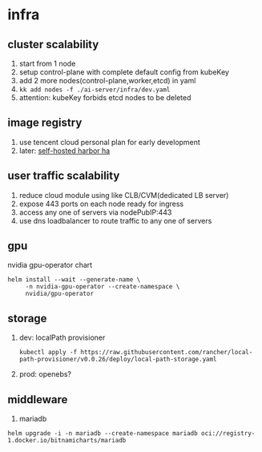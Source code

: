 # infra

## cluster scalability

1. start from 1 node
2. setup control-plane with complete default config from kubeKey
3. add 2 more nodes(control-plane,worker,etcd) in yaml
4. `kk add nodes -f ./ai-server/infra/dev.yaml`
5. attention: kubeKey forbids etcd nodes to be deleted

## image registry

1. use tencent cloud personal plan for early development
2. later: [self-hosted harbor ha](https://github.com/kubesphere/kubekey/blob/master/docs/harbor-ha.md)

## user traffic scalability

1. reduce cloud module using like CLB/CVM(dedicated LB server)
2. expose 443 ports on each node ready for ingress
3. access any one of servers via nodePubIP:443
4. use dns loadbalancer to route traffic to any one of servers

## gpu

nvidia gpu-operator chart

```commandline
helm install --wait --generate-name \
     -n nvidia-gpu-operator --create-namespace \
     nvidia/gpu-operator
```

## storage

1. dev: localPath provisioner
   ```commandline
   kubectl apply -f https://raw.githubusercontent.com/rancher/local-path-provisioner/v0.0.26/deploy/local-path-storage.yaml
   ```
2. prod: openebs?

## middleware

1. mariadb
  ```commandline
  helm upgrade -i -n mariadb --create-namespace mariadb oci://registry-1.docker.io/bitnamicharts/mariadb
  ```
